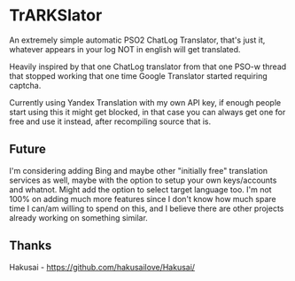 # TrARKSlator
An extremely simple automatic PSO2 ChatLog Translator, that's just it, whatever appears in your log NOT in english will get translated.

Heavily inspired by that one ChatLog translator from that one PSO-w thread that stopped working that one time Google Translator started requiring captcha.

Currently using Yandex Translation with my own API key, if enough people start using this it might get blocked, in that case you can always get one for free and use it instead, after recompiling source that is.

## Future
I'm considering adding Bing and maybe other "initially free" translation services as well, maybe with the option to setup your own keys/accounts and whatnot. Might add the option to select target language too.
I'm not 100% on adding much more features since I don't know how much spare time I can/am willing to spend on this, and I believe there are other projects already working on something similar.

## Thanks
Hakusai - https://github.com/hakusailove/Hakusai/
